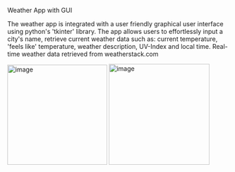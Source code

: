 Weather App with GUI 

The weather app is integrated with a user friendly graphical user interface using python's 'tkinter' library.
The app allows users to effortlessly input a city's name, retrieve current weather data such as:
current temperature, 'feels like' temperature, weather description, UV-Index and local time.
Real-time weather data retrieved from weatherstack.com

<img width="226" alt="image" src="https://github.com/philexx/WeatherApp/assets/59099307/0b039fb0-1518-44d1-a2b0-07686ffb76d1">






<img width="228" alt="image" src="https://github.com/philexx/WeatherApp/assets/59099307/1d00e227-b29c-4b5e-b87d-1ee2a2d5e4d6">

